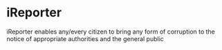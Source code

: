 # iReporter
iReporter enables any/every citizen to bring any form of corruption to the notice of appropriate authorities and the general public
